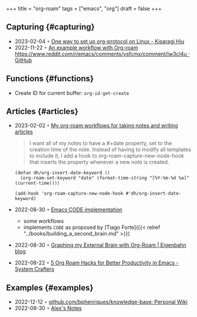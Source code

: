 +++
title = "org-roam"
tags = ["emacs", "org"]
draft = false
+++

## Capturing {#capturing}

-   2023-02-04 ◦ [One way to set up org-protocol on Linux - Kisaragi Hiu](https://kisaragi-hiu.com/org-protocol-linux.html)
-   2022-11-22 ◦ [An example workflow with Org-roam https://www.reddit.com/r/emacs/comments/ysfcmx/comment/iw3cl4u · GitHub](https://gist.github.com/nickanderson/00005b5b03e323a65ada98c5fa5ebb11)


## Functions {#functions}

-   Create ID for current buffer: `org-id-get-create`


## Articles {#articles}

-   2023-02-02 ◦ [My org-roam workflows for taking notes and writing articles](http://honnef.co/articles/my-org-roam-workflows-for-taking-notes-and-writing-articles/)

    > I want all of my notes to have a #+date property, set to the creation time of the note. Instead of having to modify all templates to include it, I add a hook to org-roam-capture-new-node-hook that inserts the property whenever a new note is created.

    ```emacs-lisp
    (defun dh/org-insert-date-keyword ()
      (org-roam-set-keyword "date" (format-time-string "[%Y-%m-%d %a]" (current-time))))

    (add-hook 'org-roam-capture-new-node-hook #'dh/org-insert-date-keyword)
    ```

-   2022-08-30 ◦ [Emacs CODE implementation](https://renatgalimov.github.io/org-basb-code/)
    -   some workflows
    -   implements `CODE` as proposed by [Tiago Forte]({{< relref "../books/building_a_second_brain.md" >}})
-   2022-08-30 ◦ [Graphing my External Brain with Org-Roam | Eigenbahn blog](https://www.eigenbahn.com/2021/09/15/org-roam)
-   2022-08-22 ◦ [5 Org Roam Hacks for Better Productivity in Emacs - System Crafters](https://systemcrafters.net/build-a-second-brain-in-emacs/5-org-roam-hacks/)


## Examples {#examples}

-   2022-12-12 ◦ [github.com/bphenriques/knowledge-base: Personal Wiki](https://github.com/bphenriques/knowledge-base)
-   2022-08-30 ◦ [Alex's Notes](https://notes.alexkehayias.com/)
